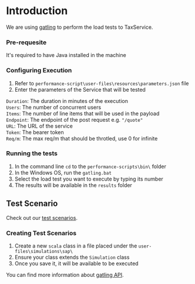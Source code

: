 # Introduction

We are using [gatling](https://gatling.io/) to perform the load tests to TaxService.

### Pre-requesite
It's required to have Java installed in the machine

### Configuring Execution
1. Refer to `performance-script\user-files\resources\parameters.json` file
2. Enter the parameters of the Service that will be tested

`Duration`: The duration in minutes of the execution  
`Users`: The number of concurrent users  
`Items`: The number of line items that will be used in the payload  
`Endpoint`: The endpoint of the post request e.g. `"/quote"`  
`URL`: The URL of the service  
`Token`: The bearer token  
`Req/m`: The max req/m that should be throtled, use 0 for infinite

### Running the tests
1. In the command line `cd` to the `performance-scripts\bin\` folder
2. In the Windows OS, run the `gatling.bat`
3. Select the load test you want to execute by typing its number
4. The results will be available in the `results` folder

## Test Scenario
Check out our [test scenarios](https://github.wdf.sap.corp/TaaS/performance-scripts/tree/master/user-files/simulations/sap).

### Creating Test Scenarios
1. Create a new `scala` class in a file placed under the `user-files\simulations\sap\`
2. Ensure your class extends the `Simulation` class
3. Once you save it, it will be available to be executed

You can find more information about [gatling API](https://gatling.io/docs/current/cheat-sheet/).

